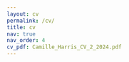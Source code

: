 ```yaml
---
layout: cv
permalink: /cv/
title: cv
nav: true
nav_order: 4
cv_pdf: Camille_Harris_CV_2_2024.pdf
---
```

